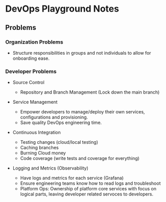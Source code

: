 # DevOps Playground Notes


## Problems

### Organization Problems
- Structure responsibilities in groups and not individuals to allow for onboarding ease.


### Developer Problems
- Source Control
    - Repository and Branch Management (Lock down the main branch)

- Service Management
    - Empower developers to manage/deploy their own services, configurations and provisioning.
    - Save quality DevOps engineering time.

- Continuous Integration
    - Testing changes (cloud/local testing)
    - Caching branches
    - Burning Cloud money
    - Code coverage (write tests and coverage for everything)

- Logging and Metrics (Observability)
    - Have logs and metrics for each service (Grafana)
    - Ensure engineering teams know how to read logs and troubleshoot
    - Platform Ops: Ownership of platform core services with focus on logical parts, leaving developer related servoces to developers.